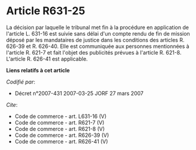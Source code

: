 # Article R631-25

La décision par laquelle le tribunal met fin à la procédure en application de l'article L. 631-16 est suivie sans délai d'un
compte rendu de fin de mission déposé par les mandataires de justice dans les conditions des articles R. 626-39 et R. 626-40.
Elle est communiquée aux personnes mentionnées à l'article R. 621-7 et fait l'objet des publicités prévues à l'article R.
621-8. L'article R. 626-41 est applicable.

**Liens relatifs à cet article**

_Codifié par_:

  - Décret n°2007-431 2007-03-25 JORF 27 mars 2007

_Cite_:

  - Code de commerce - art. L631-16 (V)
  - Code de commerce - art. R621-7 (V)
  - Code de commerce - art. R621-8 (V)
  - Code de commerce - art. R626-39 (V)
  - Code de commerce - art. R626-41 (V)
